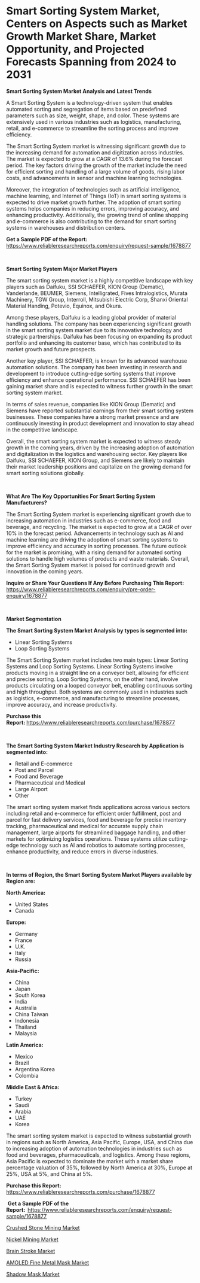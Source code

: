 <p><h1>Smart Sorting System Market, Centers on Aspects such as Market Growth Market Share, Market Opportunity, and Projected Forecasts Spanning from 2024 to 2031</h1></p><p><strong>Smart Sorting System Market Analysis and Latest Trends</strong></p>
<p><p>A Smart Sorting System is a technology-driven system that enables automated sorting and segregation of items based on predefined parameters such as size, weight, shape, and color. These systems are extensively used in various industries such as logistics, manufacturing, retail, and e-commerce to streamline the sorting process and improve efficiency.</p><p>The Smart Sorting System market is witnessing significant growth due to the increasing demand for automation and digitization across industries. The market is expected to grow at a CAGR of 13.6% during the forecast period. The key factors driving the growth of the market include the need for efficient sorting and handling of a large volume of goods, rising labor costs, and advancements in sensor and machine learning technologies.</p><p>Moreover, the integration of technologies such as artificial intelligence, machine learning, and Internet of Things (IoT) in smart sorting systems is expected to drive market growth further. The adoption of smart sorting systems helps companies in reducing errors, improving accuracy, and enhancing productivity. Additionally, the growing trend of online shopping and e-commerce is also contributing to the demand for smart sorting systems in warehouses and distribution centers.</p></p>
<p><strong>Get a Sample PDF of the Report:&nbsp;</strong> <a href="https://www.reliableresearchreports.com/enquiry/request-sample/1678877">https://www.reliableresearchreports.com/enquiry/request-sample/1678877</a></p>
<p>&nbsp;</p>
<p><strong>Smart Sorting System Major Market Players</strong></p>
<p><p>The smart sorting system market is a highly competitive landscape with key players such as Daifuku, SSI SCHAEFER, KION Group (Dematic), Vanderlande, BEUMER, Siemens, Intelligrated, Fives Intralogistics, Murata Machinery, TGW Group, Interroll, Mitsubishi Electric Corp, Shanxi Oriental Material Handing, Potevio, Equinox, and Okura.</p><p>Among these players, Daifuku is a leading global provider of material handling solutions. The company has been experiencing significant growth in the smart sorting system market due to its innovative technology and strategic partnerships. Daifuku has been focusing on expanding its product portfolio and enhancing its customer base, which has contributed to its market growth and future prospects.</p><p>Another key player, SSI SCHAEFER, is known for its advanced warehouse automation solutions. The company has been investing in research and development to introduce cutting-edge sorting systems that improve efficiency and enhance operational performance. SSI SCHAEFER has been gaining market share and is expected to witness further growth in the smart sorting system market.</p><p>In terms of sales revenue, companies like KION Group (Dematic) and Siemens have reported substantial earnings from their smart sorting system businesses. These companies have a strong market presence and are continuously investing in product development and innovation to stay ahead in the competitive landscape.</p><p>Overall, the smart sorting system market is expected to witness steady growth in the coming years, driven by the increasing adoption of automation and digitalization in the logistics and warehousing sector. Key players like Daifuku, SSI SCHAEFER, KION Group, and Siemens are likely to maintain their market leadership positions and capitalize on the growing demand for smart sorting solutions globally.</p></p>
<p>&nbsp;</p>
<p><strong>What Are The Key Opportunities For Smart Sorting System Manufacturers?</strong></p>
<p><p>The Smart Sorting System market is experiencing significant growth due to increasing automation in industries such as e-commerce, food and beverage, and recycling. The market is expected to grow at a CAGR of over 10% in the forecast period. Advancements in technology such as AI and machine learning are driving the adoption of smart sorting systems to improve efficiency and accuracy in sorting processes. The future outlook for the market is promising, with a rising demand for automated sorting solutions to handle high volumes of products and waste materials. Overall, the Smart Sorting System market is poised for continued growth and innovation in the coming years.</p></p>
<p><strong>Inquire or Share Your Questions If Any Before Purchasing This Report:</strong> <a href="https://www.reliableresearchreports.com/enquiry/pre-order-enquiry/1678877">https://www.reliableresearchreports.com/enquiry/pre-order-enquiry/1678877</a></p>
<p>&nbsp;</p>
<p><strong>Market Segmentation</strong></p>
<p><strong>The Smart Sorting System Market Analysis by types is segmented into:</strong></p>
<p><ul><li>Linear Sorting Systems</li><li>Loop Sorting Systems</li></ul></p>
<p><p>The Smart Sorting System market includes two main types: Linear Sorting Systems and Loop Sorting Systems. Linear Sorting Systems involve products moving in a straight line on a conveyor belt, allowing for efficient and precise sorting. Loop Sorting Systems, on the other hand, involve products circulating on a looped conveyor belt, enabling continuous sorting and high throughput. Both systems are commonly used in industries such as logistics, e-commerce, and manufacturing to streamline processes, improve accuracy, and increase productivity.</p></p>
<p><strong>Purchase this Report:&nbsp;</strong><a href="https://www.reliableresearchreports.com/purchase/1678877">https://www.reliableresearchreports.com/purchase/1678877</a></p>
<p>&nbsp;</p>
<p><strong>The Smart Sorting System Market Industry Research by Application is segmented into:</strong></p>
<p><ul><li>Retail and E-commerce</li><li>Post and Parcel</li><li>Food and Beverage</li><li>Pharmaceutical and Medical</li><li>Large Airport</li><li>Other</li></ul></p>
<p><p>The smart sorting system market finds applications across various sectors including retail and e-commerce for efficient order fulfillment, post and parcel for fast delivery services, food and beverage for precise inventory tracking, pharmaceutical and medical for accurate supply chain management, large airports for streamlined baggage handling, and other markets for optimizing logistics operations. These systems utilize cutting-edge technology such as AI and robotics to automate sorting processes, enhance productivity, and reduce errors in diverse industries.</p></p>
<p>&nbsp;</p>
<p><strong>In terms of Region, the Smart Sorting System Market Players available by Region are:</strong></p>
<p>
    <p> <strong> North America: </strong>
        <ul>
            <li>United States</li>
            <li>Canada</li>
        </ul>
        </p> 
    <p> <strong> Europe: </strong>
        <ul>
            <li>Germany</li>
            <li>France</li>
            <li>U.K.</li>
            <li>Italy</li>
            <li>Russia</li>
        </ul>
        </p> 
    <p> <strong> Asia-Pacific: </strong>
        <ul>
            <li>China</li>
            <li>Japan</li>
            <li>South Korea</li>
            <li>India</li>
            <li>Australia</li>
            <li>China Taiwan</li>
            <li>Indonesia</li>
            <li>Thailand</li>
            <li>Malaysia</li>
        </ul>
        </p> 
    <p> <strong> Latin America: </strong>
        <ul>
            <li>Mexico</li>
            <li>Brazil</li>
            <li>Argentina Korea</li>
            <li>Colombia</li>
        </ul>
        </p> 
    <p> <strong> Middle East & Africa: </strong>
        <ul>
            <li>Turkey</li>
            <li>Saudi</li>
            <li>Arabia</li>
            <li>UAE</li>
            <li>Korea</li>
        </ul>
    </p>
    </p>
<p><p>The smart sorting system market is expected to witness substantial growth in regions such as North America, Asia Pacific, Europe, USA, and China due to increasing adoption of automation technologies in industries such as food and beverages, pharmaceuticals, and logistics. Among these regions, Asia Pacific is expected to dominate the market with a market share percentage valuation of 35%, followed by North America at 30%, Europe at 25%, USA at 5%, and China at 5%.</p></p>
<p><strong>Purchase this Report: </strong><a href="https://www.reliableresearchreports.com/purchase/1678877">https://www.reliableresearchreports.com/purchase/1678877</a></p>
<p>&nbsp;<strong>Get a Sample PDF of the Report:&nbsp;&nbsp;</strong><a href="https://www.reliableresearchreports.com/enquiry/request-sample/1678877">https://www.reliableresearchreports.com/enquiry/request-sample/1678877</a></p>
<p><strong></strong></p>
<p><p><a href="https://medium.com/@jhonwin654/crushed-stone-mining-market-competitive-analysis-market-trends-and-forecast-to-2031-12617d1c0920">Crushed Stone Mining Market</a></p><p><a href="https://medium.com/@jhonwin654/nickel-mining-market-analysis-its-cagr-market-segmentation-and-global-industry-overview-e5a0a96c5b01">Nickel Mining Market</a></p><p><a href="https://medium.com/@jhonwin654/brain-stroke-market-size-cagr-trends-2024-2030-13e428e58b41">Brain Stroke Market</a></p><p><a href="https://github.com/eeaveuhhh/Market-Research-Report-List-1/blob/main/amoled-fine-metal-mask-market.md">AMOLED Fine Metal Mask Market</a></p><p><a href="https://github.com/khayangel/Market-Research-Report-List-2/blob/main/shadow-mask-market.md">Shadow Mask Market</a></p></p>